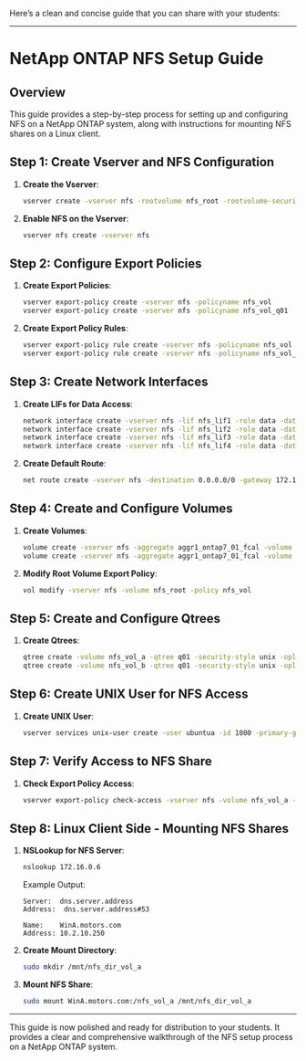 Here’s a clean and concise guide that you can share with your students:

---

# NetApp ONTAP NFS Setup Guide

## Overview
This guide provides a step-by-step process for setting up and configuring NFS on a NetApp ONTAP system, along with instructions for mounting NFS shares on a Linux client.

## Step 1: Create Vserver and NFS Configuration

1. **Create the Vserver**:
   ```bash
   vserver create -vserver nfs -rootvolume nfs_root -rootvolume-security-style unix
   ```
2. **Enable NFS on the Vserver**:
   ```bash
   vserver nfs create -vserver nfs
   ```

## Step 2: Configure Export Policies

1. **Create Export Policies**:
   ```bash
   vserver export-policy create -vserver nfs -policyname nfs_vol
   vserver export-policy create -vserver nfs -policyname nfs_vol_q01
   ```
2. **Create Export Policy Rules**:
   ```bash
   vserver export-policy rule create -vserver nfs -policyname nfs_vol -ruleindex 1 -protocol nfs -clientmatch 172.16.96.12,172.16.128.12 -rorule any -rwrule never
   vserver export-policy rule create -vserver nfs -policyname nfs_vol_q01 -ruleindex 1 -protocol nfs -clientmatch 172.16.96.12,172.16.128.12 -rorule any -rwrule any
   ```

## Step 3: Create Network Interfaces

1. **Create LIFs for Data Access**:
   ```bash
   network interface create -vserver nfs -lif nfs_lif1 -role data -data-protocol nfs -home-node ontap7-01 -home-port e0e -address 172.16.0.6 -netmask-length 19
   network interface create -vserver nfs -lif nfs_lif2 -role data -data-protocol nfs -home-node ontap7-02 -home-port e0f -address 172.16.0.7 -netmask-length 19
   network interface create -vserver nfs -lif nfs_lif3 -role data -data-protocol nfs -home-node ontap7-01 -home-port e0e -address 172.16.0.8 -netmask-length 19
   network interface create -vserver nfs -lif nfs_lif4 -role data -data-protocol nfs -home-node ontap7-02 -home-port e0f -address 172.16.0.9 -netmask-length 19
   ```
2. **Create Default Route**:
   ```bash
   net route create -vserver nfs -destination 0.0.0.0/0 -gateway 172.16.0.1
   ```

## Step 4: Create and Configure Volumes

1. **Create Volumes**:
   ```bash
   volume create -vserver nfs -aggregate aggr1_ontap7_01_fcal -volume nfs_vol_a -size 50MB -junction-path /nfs_vol_a -security-style unix -policy nfs_vol -unix-permissions 755
   volume create -vserver nfs -aggregate aggr1_ontap7_01_fcal -volume nfs_vol_b -size 50MB -junction-path /nfs_vol_b -security-style unix -policy nfs_vol -unix-permissions 755
   ```
2. **Modify Root Volume Export Policy**:
   ```bash
   vol modify -vserver nfs -volume nfs_root -policy nfs_vol
   ```

## Step 5: Create and Configure Qtrees

1. **Create Qtrees**:
   ```bash
   qtree create -volume nfs_vol_a -qtree q01 -security-style unix -oplock-mode enable -unix-permissions ---rwxr-xr-x -vserver nfs -export-policy nfs_vol_q01
   qtree create -volume nfs_vol_b -qtree q01 -security-style unix -oplock-mode enable -unix-permissions ---rwxr-xr-x -vserver nfs -export-policy nfs_vol_q01
   ```

## Step 6: Create UNIX User for NFS Access

1. **Create UNIX User**:
   ```bash
   vserver services unix-user create -user ubuntua -id 1000 -primary-gid 1000
   ```

## Step 7: Verify Access to NFS Share

1. **Check Export Policy Access**:
   ```bash
   vserver export-policy check-access -vserver nfs -volume nfs_vol_a -client-ip 172.16.96.12 -authentication-method none -protocol nfs3 -access-type read-write -qtree q01
   ```

## Step 8: Linux Client Side - Mounting NFS Shares

1. **NSLookup for NFS Server**:
   ```bash
   nslookup 172.16.0.6
   ```
   Example Output:
   ```
   Server:  dns.server.address
   Address:  dns.server.address#53

   Name:    WinA.motors.com
   Address: 10.2.10.250
   ```

2. **Create Mount Directory**:
   ```bash
   sudo mkdir /mnt/nfs_dir_vol_a
   ```
3. **Mount NFS Share**:
   ```bash
   sudo mount WinA.motors.com:/nfs_vol_a /mnt/nfs_dir_vol_a
   ```

---

This guide is now polished and ready for distribution to your students. It provides a clear and comprehensive walkthrough of the NFS setup process on a NetApp ONTAP system.

